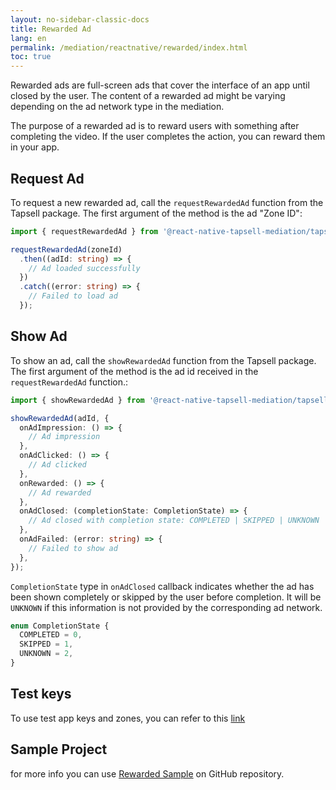 ```yaml
---
layout: no-sidebar-classic-docs
title: Rewarded Ad
lang: en
permalink: /mediation/reactnative/rewarded/index.html
toc: true
---
```


Rewarded ads are full-screen ads that cover the interface of an app until closed by the user. The content of a rewarded
ad might be varying depending on the ad network type in the mediation.

The purpose of a rewarded ad is to reward users with something after completing the video. If the user completes the
action, you can reward them in your app.

## Request Ad

To request a new rewarded ad, call the `requestRewardedAd` function from the Tapsell package. The first argument of the
method is the ad "Zone ID":

```ts
import { requestRewardedAd } from '@react-native-tapsell-mediation/tapsell';

requestRewardedAd(zoneId)
  .then((adId: string) => {
    // Ad loaded successfully
  })
  .catch((error: string) => {
    // Failed to load ad
  });
```

## Show Ad

To show an ad, call the `showRewardedAd` function from the Tapsell package. The first argument of the method is the ad
id received in the `requestRewardedAd` function.:

```ts
import { showRewardedAd } from '@react-native-tapsell-mediation/tapsell';

showRewardedAd(adId, {
  onAdImpression: () => {
    // Ad impression
  },
  onAdClicked: () => {
    // Ad clicked
  },
  onRewarded: () => {
    // Ad rewarded
  },
  onAdClosed: (completionState: CompletionState) => {
    // Ad closed with completion state: COMPLETED | SKIPPED | UNKNOWN
  },
  onAdFailed: (error: string) => {
    // Failed to show ad
  },
});
```

`CompletionState` type in `onAdClosed` callback indicates whether the ad has been shown completely or skipped by the
user before completion. It will be `UNKNOWN` if this information is not provided by the corresponding ad network.

```ts
enum CompletionState {
  COMPLETED = 0,
  SKIPPED = 1,
  UNKNOWN = 2,
}
```

## Test keys

To use test app keys and zones, you can refer to this [link](../test/index.html)


## Sample Project

for more info you can
use [Rewarded Sample](https://github.com/tapsellorg/TapsellMediation-ReactNativeSample/tree/master/src/screens/rewarded)
on GitHub repository.
